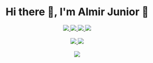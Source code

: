 <div align="center">
  <h1>Hi there 👋, I'm Almir Junior 🔭</h1>
  
  <a href="https://github.com/AlmirJNR">
  <div>
    <img src="https://github-readme-stats.vercel.app/api/pin/?username=TI-TecnicamenteIdiotas&repo=e-commerce">
    <img src="https://github-readme-stats.vercel.app/api/pin/?username=HRKings&repo=gitgudcli">
    <img src="https://github-readme-stats.vercel.app/api/pin/?username=AlmirJNR&repo=AlmirJNR.github.io">
    <img src="https://github-readme-stats.vercel.app/api/pin/?username=AlmirJNR&repo=NodeJS-Angular-FullStackApplication">
    <br><br>
    <div>
      <img src="https://github-readme-stats.vercel.app/api?username=AlmirJNR&show_icons=true&bg_color=160038&text_color=3DC299&icon_color=3DC299&title_color=FFFFFF&border_radius=2.5rem">
    <img src="https://github-readme-stats.vercel.app/api/top-langs?username=AlmirJNR&layout=compact&show_icons=true&bg_color=160038&text_color=3DC299&icon_color=3DC299&title_color=FFFFFF&border_radius=2.5rem">
    </div>
    <br>
    <img src="https://github-profile-trophy.vercel.app/?username=AlmirJNR&row=1&theme=algolia">
  </div>
  </a>
</div>
<!--
**AlmirJNR/AlmirJNR** is a ✨ _special_ ✨ repository because its `README.md` (this file) appears on your GitHub profile.

Here are some ideas to get you started:

- 🔭 I’m currently working on ...
- 🌱 I’m currently learning ...
- 👯 I’m looking to collaborate on ...
- 🤔 I’m looking for help with ...
- 💬 Ask me about ...
- 📫 How to reach me: ...
- 😄 Pronouns: ...
- ⚡ Fun fact: ...
-->
